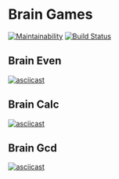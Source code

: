 # Brain  Games

[![Maintainability](https://api.codeclimate.com/v1/badges/c25f2e03dfdc9fa45b24/maintainability)](https://codeclimate.com/github/martishevich/project-lvl1-s368/maintainability)
[![Build Status](https://travis-ci.org/martishevich/project-lvl1-s368.svg?branch=master)](https://travis-ci.org/martishevich/project-lvl1-s368)
## Brain Even
[![asciicast](https://asciinema.org/a/WwdaaZNeV6tRwJZArzOOdmMLk.png)](https://asciinema.org/a/WwdaaZNeV6tRwJZArzOOdmMLk)
## Brain Calc 
[![asciicast](https://asciinema.org/a/BSJlpAzHh1xzKCsrpls0YL6tZ.png)](https://asciinema.org/a/BSJlpAzHh1xzKCsrpls0YL6tZ)
## Brain Gcd
[![asciicast](https://asciinema.org/a/pOAc1YXwxr7Ja7w2akUZEElVr.png)](https://asciinema.org/a/pOAc1YXwxr7Ja7w2akUZEElVr)
